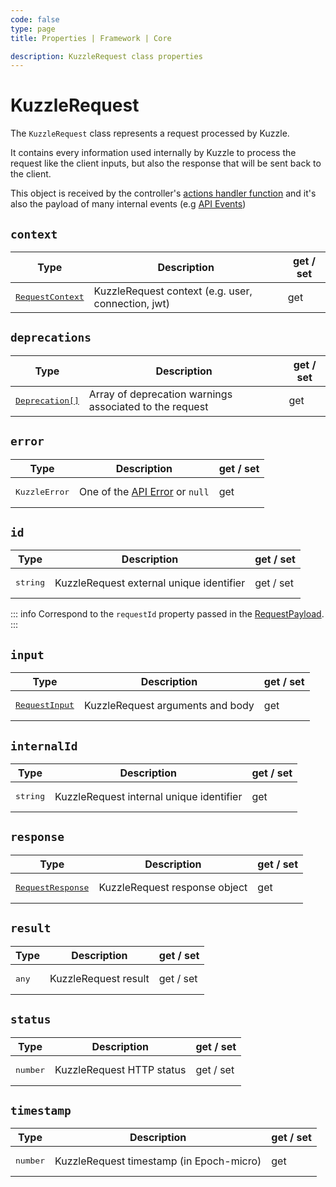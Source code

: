 ```yaml
---
code: false
type: page
title: Properties | Framework | Core

description: KuzzleRequest class properties
---
```


# KuzzleRequest

The `KuzzleRequest` class represents a request processed by Kuzzle.  

It contains every information used internally by Kuzzle to process the request like the client inputs, but also the response that will be sent back to the client.

This object is received by the controller's [actions handler function](/core/2/guides/develop-on-kuzzle/api-controllers#handler-function) and it's also the payload of many internal events (e.g [API Events](/core/2/framework/events/api))

## `context`

| Type                  | Description       | get / set |
|-----------------------|-------------------|-----------|
| <pre>[RequestContext](/core/2/framework/classes/request-context)</pre> | KuzzleRequest context (e.g. user, connection, jwt) | get |

## `deprecations`

| Type                  | Description       | get / set |
|-----------------------|-------------------|-----------|
| <pre>[Deprecation[]](/core/2/framework/types/deprecation)</pre> | Array of deprecation warnings associated to the request | get |

## `error`

| Type                  | Description       | get / set |
|-----------------------|-------------------|-----------|
| <pre>KuzzleError</pre> | One of the [API Error](/core/2/api/errors/types) or `null` | get |

## `id`

| Type                  | Description       | get / set |
|-----------------------|-------------------|-----------|
| <pre>string</pre> | KuzzleRequest external unique identifier | get / set |

::: info
Correspond to the `requestId` property passed in the [RequestPayload](/core/2/api/payloads/request).
:::

## `input`

| Type                  | Description       | get / set |
|-----------------------|-------------------|-----------|
| <pre>[RequestInput](/core/2/framework/classes/request-input)</pre> | KuzzleRequest arguments and body | get |

## `internalId`

| Type                  | Description       | get / set |
|-----------------------|-------------------|-----------|
| <pre>string</pre> | KuzzleRequest internal unique identifier | get |

## `response`

| Type                  | Description       | get / set |
|-----------------------|-------------------|-----------|
| <pre>[RequestResponse](/core/2/framework/classes/request-response)</pre> | KuzzleRequest response object | get |

## `result`

| Type                  | Description       | get / set |
|-----------------------|-------------------|-----------|
| <pre>any</pre> | KuzzleRequest result | get / set |

## `status`

| Type                  | Description       | get / set |
|-----------------------|-------------------|-----------|
| <pre>number</pre> | KuzzleRequest HTTP status | get / set |

## `timestamp`

| Type                  | Description       | get / set |
|-----------------------|-------------------|-----------|
| <pre>number</pre> | KuzzleRequest timestamp (in Epoch-micro) | get |
